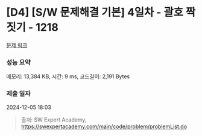 # [D4] [S/W 문제해결 기본] 4일차 - 괄호 짝짓기 - 1218 

[문제 링크](https://swexpertacademy.com/main/code/problem/problemDetail.do?contestProbId=AV14eWb6AAkCFAYD) 

### 성능 요약

메모리: 13,384 KB, 시간: 9 ms, 코드길이: 2,191 Bytes

### 제출 일자

2024-12-05 18:03



> 출처: SW Expert Academy, https://swexpertacademy.com/main/code/problem/problemList.do